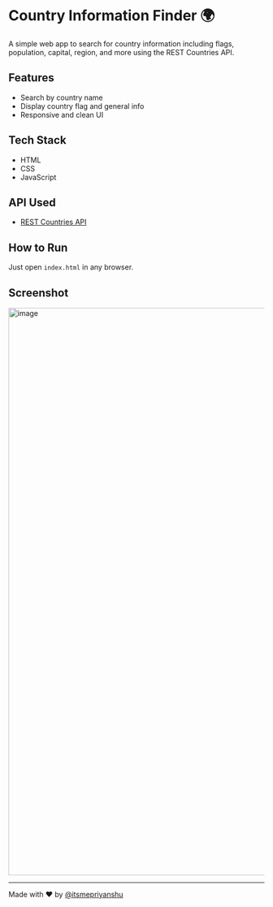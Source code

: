 # Country Information Finder 🌍

A simple web app to search for country information including flags, population, capital, region, and more using the REST Countries API.

## Features
- Search by country name
- Display country flag and general info
- Responsive and clean UI

## Tech Stack
- HTML
- CSS
- JavaScript

## API Used
- [REST Countries API](https://restcountries.com/)

## How to Run
Just open `index.html` in any browser.

## Screenshot
<img width="1920" height="1118" alt="image" src="https://github.com/user-attachments/assets/5162bc79-bbc8-4f24-adbd-c757578c6779" />


---

Made with ❤️ by [@itsmepriyanshu](https://github.com/itsmepriyanshu)
